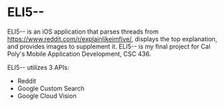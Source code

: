 # ELI5--
ELI5-- is an iOS application that parses threads from https://www.reddit.com/r/explainlikeimfive/, displays the top explanation, and provides images to supplement it. ELI5-- is my final project for Cal Poly's Mobile Application Development, CSC 436.

ELI5-- utilizes 3 APIs:
* Reddit
* Google Custom Search
* Google Cloud Vision
